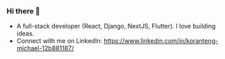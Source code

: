 ### Hi there 👋


- A full-stack developer (React, Django, NextJS, Flutter). I love building ideas.
- Connect with me on LinkedIn: https://www.linkedin.com/in/koranteng-michael-12b881187/


